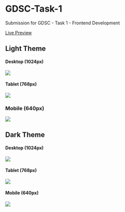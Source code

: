 # GDSC-Task-1
Submission for GDSC - Task 1 - Frontend Development

[Live Preview](https://adityas256.github.io/GDSC-Task-1)

## Light Theme

#### Desktop (1024px)
![](./screenshots/light/Light_1024.png)

#### Tablet (768px)
![](./screenshots/light/Light_768.png)

### Mobile (640px)
![](./screenshots/light/Light_640.png)

## Dark Theme

#### Desktop (1024px)
![](./screenshots/dark/Dark_1024.png)

#### Tablet (768px)
![](./screenshots/dark/Dark_768.png)

#### Mobile (640px)
![](./screenshots/dark/Dark_640.png)